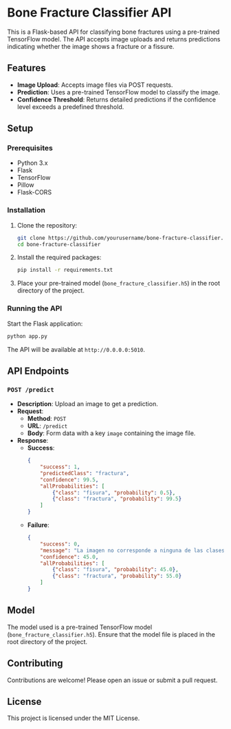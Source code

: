 # Bone Fracture Classifier API

This is a Flask-based API for classifying bone fractures using a pre-trained TensorFlow model. The API accepts image uploads and returns predictions indicating whether the image shows a fracture or a fissure.

## Features

- **Image Upload**: Accepts image files via POST requests.
- **Prediction**: Uses a pre-trained TensorFlow model to classify the image.
- **Confidence Threshold**: Returns detailed predictions if the confidence level exceeds a predefined threshold.

## Setup

### Prerequisites

- Python 3.x
- Flask
- TensorFlow
- Pillow
- Flask-CORS

### Installation

1. Clone the repository:
    ```sh
    git clone https://github.com/yourusername/bone-fracture-classifier.git
    cd bone-fracture-classifier
    ```

2. Install the required packages:
    ```sh
    pip install -r requirements.txt
    ```

3. Place your pre-trained model (`bone_fracture_classifier.h5`) in the root directory of the project.

### Running the API

Start the Flask application:
```sh
python app.py
```

The API will be available at `http://0.0.0.0:5010`.

## API Endpoints

### `POST /predict`

- **Description**: Upload an image to get a prediction.
- **Request**:
  - **Method**: `POST`
  - **URL**: `/predict`
  - **Body**: Form data with a key `image` containing the image file.
- **Response**:
  - **Success**:
    ```json
    {
        "success": 1,
        "predictedClass": "fractura",
        "confidence": 99.5,
        "allProbabilities": [
            {"class": "fisura", "probability": 0.5},
            {"class": "fractura", "probability": 99.5}
        ]
    }
    ```
  - **Failure**:
    ```json
    {
        "success": 0,
        "message": "La imagen no corresponde a ninguna de las clases conocidas (fisura o fractura).",
        "confidence": 45.0,
        "allProbabilities": [
            {"class": "fisura", "probability": 45.0},
            {"class": "fractura", "probability": 55.0}
        ]
    }
    ```

## Model

The model used is a pre-trained TensorFlow model (`bone_fracture_classifier.h5`). Ensure that the model file is placed in the root directory of the project.

## Contributing

Contributions are welcome! Please open an issue or submit a pull request.

## License

This project is licensed under the MIT License.
